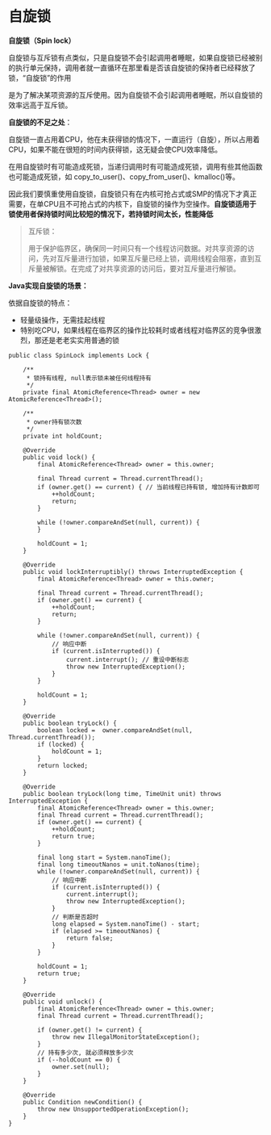 # 自旋锁

**自旋锁（Spin lock）**

自旋锁与互斥锁有点类似，只是自旋锁不会引起调用者睡眠，如果自旋锁已经被别的执行单元保持，调用者就一直循环在那里看是否该自旋锁的保持者已经释放了锁，“自旋锁”的作用

是为了解决某项资源的互斥使用。因为自旋锁不会引起调用者睡眠，所以自旋锁的效率远高于互斥锁。

**自旋锁的不足之处**：

自旋锁一直占用着CPU，他在未获得锁的情况下，一直运行（自旋），所以占用着CPU，如果不能在很短的时间内获得锁，这无疑会使CPU效率降低。

在用自旋锁时有可能造成死锁，当递归调用时有可能造成死锁，调用有些其他函数也可能造成死锁，如 copy\_to\_user\(\)、copy\_from\_user\(\)、kmalloc\(\)等。

因此我们要慎重使用自旋锁，自旋锁只有在内核可抢占式或SMP的情况下才真正需要，在单CPU且不可抢占式的内核下，自旋锁的操作为空操作。**自旋锁适用于锁使用者保持锁时间比较短的情况下，若持锁时间太长，性能降低**

> 互斥锁：
>
> 用于保护临界区，确保同一时间只有一个线程访问数据。对共享资源的访问，先对互斥量进行加锁，如果互斥量已经上锁，调用线程会阻塞，直到互斥量被解锁。在完成了对共享资源的访问后，要对互斥量进行解锁。

**Java实现自旋锁的场景：**

依据自旋锁的特点：

* 轻量级操作，无需挂起线程
* 特别吃CPU，如果线程在临界区的操作比较耗时或者线程对临界区的竞争很激烈，那还是老老实实用普通的锁

```
public class SpinLock implements Lock {
 
    /**
     * 锁持有线程, null表示锁未被任何线程持有
     */
    private final AtomicReference<Thread> owner = new AtomicReference<Thread>();
    
    /**
     * owner持有锁次数
     */
    private int holdCount;
    
    @Override
    public void lock() {
        final AtomicReference<Thread> owner = this.owner;
 
        final Thread current = Thread.currentThread();
        if (owner.get() == current) { // 当前线程已持有锁, 增加持有计数即可
            ++holdCount;
            return;
        }
        
        while (!owner.compareAndSet(null, current)) {
        }
 
        holdCount = 1;
    }
 
    @Override
    public void lockInterruptibly() throws InterruptedException {
        final AtomicReference<Thread> owner = this.owner;
        
        final Thread current = Thread.currentThread();
        if (owner.get() == current) {
            ++holdCount;
            return;
        }
        
        while (!owner.compareAndSet(null, current)) {
            // 响应中断
            if (current.isInterrupted()) {
                current.interrupt(); // 重设中断标志
                throw new InterruptedException();
            }
        }
 
        holdCount = 1;
    }
 
    @Override
    public boolean tryLock() {
        boolean locked =  owner.compareAndSet(null, Thread.currentThread());
        if (locked) {
            holdCount = 1;
        }
        return locked;
    }
 
    @Override
    public boolean tryLock(long time, TimeUnit unit) throws InterruptedException {
        final AtomicReference<Thread> owner = this.owner;
        final Thread current = Thread.currentThread();
        if (owner.get() == current) {
            ++holdCount;
            return true;
        }
        
        final long start = System.nanoTime();
        final long timeoutNanos = unit.toNanos(time);
        while (!owner.compareAndSet(null, current)) {
            // 响应中断
            if (current.isInterrupted()) {
                current.interrupt();
                throw new InterruptedException();
            }
            // 判断是否超时
            long elapsed = System.nanoTime() - start;
            if (elapsed >= timeoutNanos) {
                return false;
            }
        }
 
        holdCount = 1;
        return true;
    }
 
    @Override
    public void unlock() {
        final AtomicReference<Thread> owner = this.owner;
        final Thread current = Thread.currentThread();
        
        if (owner.get() != current) {
            throw new IllegalMonitorStateException();
        }
        // 持有多少次, 就必须释放多少次
        if (--holdCount == 0) {
            owner.set(null);
        }
    }
 
    @Override
    public Condition newCondition() {
        throw new UnsupportedOperationException();
    }
}

```



